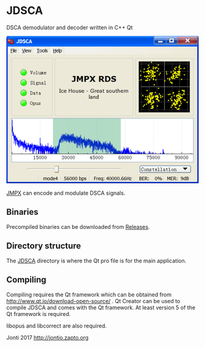 # JDSCA
DSCA demodulator and decoder written in C++ Qt

![](images/JDSCA.png)

[JMPX] can encode and modulate DSCA signals.

## Binaries

Precompiled binaries can be downloaded from [Releases].

## Directory structure

The [JDSCA](JDSCA) directory is where the Qt pro file is for the main application.

## Compiling

Compiling requires the Qt framework which can be obtained from http://www.qt.io/download-open-source/ . Qt Creator can be used to compile JDSCA and comes with the Qt framework. At least version 5 of the Qt framework is required.

libopus and libcorrect are also required.

Jonti 2017
http://jontio.zapto.org

[OQPSK]: https://en.wikipedia.org/wiki/Phase-shift_keying#Offset_QPSK_.28OQPSK.29
[GMSK]: https://en.wikipedia.org/wiki/Minimum-shift_keying#Gaussian_minimum-shift_keying
[BPSK]: https://en.wikipedia.org/wiki/Phase-shift_keying#Binary_phase-shift_keying_.28BPSK.29
[UDP]: https://en.wikipedia.org/wiki/User_Datagram_Protocol
[SSB]: https://en.wikipedia.org/wiki/Single-sideband_modulation
[Arduino]: https://www.arduino.cc/
[Varicode]: https://en.wikipedia.org/wiki/Varicode
[Spectrum Lab]: http://www.qsl.net/dl4yhf/spectra1.html
[JMSK]: https://github.com/jontio/JMSK
[RTL-SDR]: http://www.rtl-sdr.com/about-rtl-sdr/
[Releases]: https://github.com/jontio/JDSCA/releases
[JMPX]: https://github.com/jontio/JMPX
